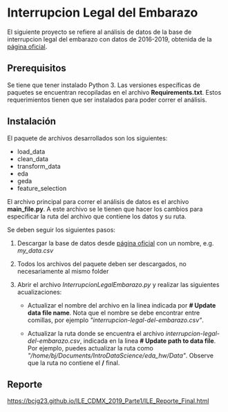 
# Interrupcion Legal del Embarazo

El siguiente proyecto se refiere al análisis de datos de la base de interrupcion legal del embarazo con datos de 2016-2019, obtenida de la [página oficial](https://datos.cdmx.gob.mx/explore/dataset/interrupcion-legal-del-embarazo).

## Prerequisitos

Se tiene que tener instalado Python 3. Las versiones específicas de paquetes se encuentran recopiladas en el archivo **Requirements.txt**. Estos requerimientos tienen que ser instalados para poder correr el análisis.

## Instalación

El paquete de archivos desarrollados son los siguientes:
- load_data 
- clean_data
- transform_data
- eda
- geda
- feature_selection

El archivo principal para correr el análisis de datos es el archivo **main_file.py**. A este archivo se le tienen que hacer los cambios para especificar la ruta del archivo que contiene los datos y su ruta. 

Se deben seguir los siguientes pasos:

 1. Descargar la base de datos desde [página oficial](https://datos.cdmx.gob.mx/explore/dataset/interrupcion-legal-del-embarazo) con un nombre, e.g. *my_data.csv* 
 2. Todos los archivos del paquete deben ser descargados, no necesariamente al mismo folder
 3. Abrir el archivo *InterrupcionLegalEmbarazo.py* y realizar las siguientes acualizaciones:
 
     - Actualizar el nombre del archivo en la linea indicada por **# Update data file name**. Nota que el nombre se debe encontrar entre comillas, por ejemplo *"interrupcion-legal-del-embarazo.csv"*.
     
     - Actualizar la ruta donde se encuentra el archivo *interrupcion-legal-del-embarazo.csv*, indicada en la linea **# Update path to data file**. Por ejemplo, puedes actualizar la ruta como *"/home/bj/Documents/IntroDataScience/eda_hw/Data"*. Observe que la ruta no contiene el **/** final.
      

## Reporte

https://bcjg23.github.io/ILE_CDMX_2019_Parte1/ILE_Reporte_Final.html
